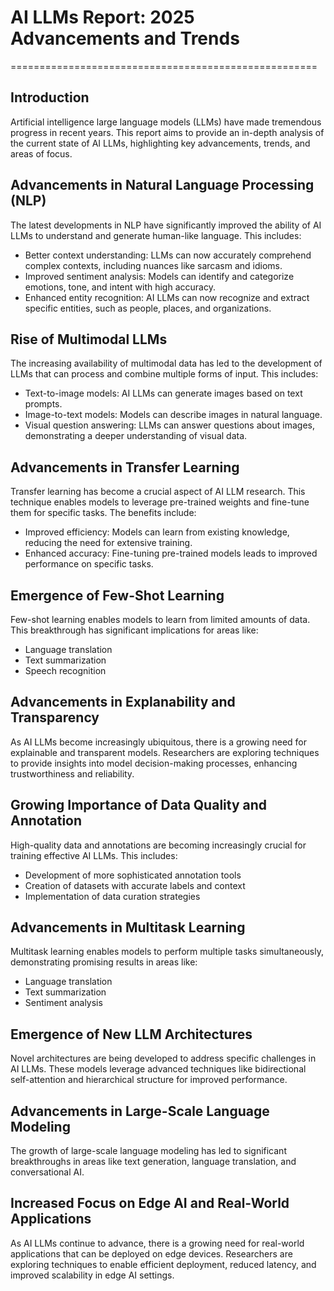 # AI LLMs Report: 2025 Advancements and Trends
=====================================================

## Introduction

Artificial intelligence large language models (LLMs) have made tremendous progress in recent years. This report aims to provide an in-depth analysis of the current state of AI LLMs, highlighting key advancements, trends, and areas of focus.

## **Advancements in Natural Language Processing (NLP)**

The latest developments in NLP have significantly improved the ability of AI LLMs to understand and generate human-like language. This includes:

*   Better context understanding: LLMs can now accurately comprehend complex contexts, including nuances like sarcasm and idioms.
*   Improved sentiment analysis: Models can identify and categorize emotions, tone, and intent with high accuracy.
*   Enhanced entity recognition: AI LLMs can now recognize and extract specific entities, such as people, places, and organizations.

## **Rise of Multimodal LLMs**

The increasing availability of multimodal data has led to the development of LLMs that can process and combine multiple forms of input. This includes:

*   Text-to-image models: AI LLMs can generate images based on text prompts.
*   Image-to-text models: Models can describe images in natural language.
*   Visual question answering: LLMs can answer questions about images, demonstrating a deeper understanding of visual data.

## **Advancements in Transfer Learning**

Transfer learning has become a crucial aspect of AI LLM research. This technique enables models to leverage pre-trained weights and fine-tune them for specific tasks. The benefits include:

*   Improved efficiency: Models can learn from existing knowledge, reducing the need for extensive training.
*   Enhanced accuracy: Fine-tuning pre-trained models leads to improved performance on specific tasks.

## **Emergence of Few-Shot Learning**

Few-shot learning enables models to learn from limited amounts of data. This breakthrough has significant implications for areas like:

*   Language translation
*   Text summarization
*   Speech recognition

## **Advancements in Explanability and Transparency**

As AI LLMs become increasingly ubiquitous, there is a growing need for explainable and transparent models. Researchers are exploring techniques to provide insights into model decision-making processes, enhancing trustworthiness and reliability.

## **Growing Importance of Data Quality and Annotation**

High-quality data and annotations are becoming increasingly crucial for training effective AI LLMs. This includes:

*   Development of more sophisticated annotation tools
*   Creation of datasets with accurate labels and context
*   Implementation of data curation strategies

## **Advancements in Multitask Learning**

Multitask learning enables models to perform multiple tasks simultaneously, demonstrating promising results in areas like:

*   Language translation
*   Text summarization
*   Sentiment analysis

## **Emergence of New LLM Architectures**

Novel architectures are being developed to address specific challenges in AI LLMs. These models leverage advanced techniques like bidirectional self-attention and hierarchical structure for improved performance.

## **Advancements in Large-Scale Language Modeling**

The growth of large-scale language modeling has led to significant breakthroughs in areas like text generation, language translation, and conversational AI.

## **Increased Focus on Edge AI and Real-World Applications**

As AI LLMs continue to advance, there is a growing need for real-world applications that can be deployed on edge devices. Researchers are exploring techniques to enable efficient deployment, reduced latency, and improved scalability in edge AI settings.